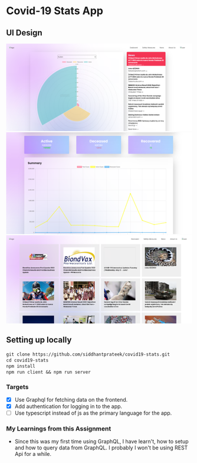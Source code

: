 # Covid-19 Stats App


## UI Design

![](./assets/dashboard.png)
![](./assets/summary.png)
![](./assets/news.png)

## Setting up locally

```
git clone https://github.com/siddhantprateek/covid19-stats.git
cd covid19-stats
npm install
npm run client && npm run server

```
### Targets
- [x] Use Graphql for fetching data on the frontend.
- [x] Add authentication for logging in to the app.
- [ ] Use typescript instead of js as the primary language for the app.
### My Learnings from this Assignment

* Since this was my first time using GraphQL, I have learn't, how to setup and how to query data from GraphQL. I probably I won't be using REST Api for a while.




